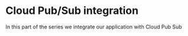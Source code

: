 # Cloud Pub/Sub integration

In this part of the series we integrate our application with Cloud Pub Sub


<!--stackedit_data:
eyJoaXN0b3J5IjpbLTE2MzEyNjA3MDRdfQ==
-->